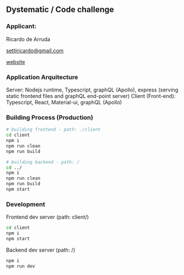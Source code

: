 ## Dystematic / Code challenge

### Applicant:

Ricardo de Arruda

settiricardo@gmail.com

[website](http://dearruda.me)

### Application Arquitecture

Server: Nodejs runtime, Typescript, graphQL (Apollo), express (serving static frontend files and graphQL end-point server)
Client (Front-end): Typescript, React, Material-ui, graphQL (Apollo)

### Building Process (Production)

```bash
# building frontend - path: ./client
cd client
npm i
npm run clean
npm run build

# building backend - path: /
cd ../
npm i
npm run clean
npm run build
npm start
```

### Development

Frontend dev server (path: client/)
```bash
cd client
npm i
npm start
```

Backend dev server (path: /)
```bash
npm i
npm run dev
```
